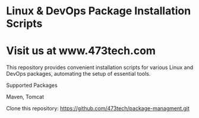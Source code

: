 <h1>Linux & DevOps Package Installation Scripts</h1>
<h1> Visit us at www.473tech.com </h1>

This repository provides convenient installation scripts for various Linux and DevOps packages, automating the setup of essential tools.

Supported Packages

Maven,
Tomcat

Clone this repository: https://github.com/473tech/package-managment.git


